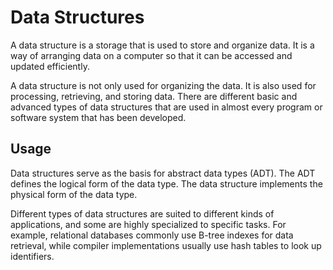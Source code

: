 # Data Structures
A data structure is a storage that is used to store and organize data. It is a way of arranging data on a computer so that it can be accessed and updated efficiently.  

A data structure is not only used for organizing the data. It is also used for processing, retrieving, and storing data. There are different basic and advanced types of data structures that are used in almost every program or software system that has been developed.


## Usage
Data structures serve as the basis for abstract data types (ADT). The ADT defines the logical form of the data type. The data structure implements the physical form of the data type. 

Different types of data structures are suited to different kinds of applications, and some are highly specialized to specific tasks. For example, relational databases commonly use B-tree indexes for data retrieval, while compiler implementations usually use hash tables to look up identifiers.
